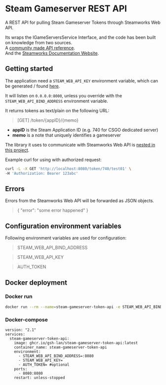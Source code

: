 # Steam Gameserver REST API

A REST API for pulling Steam Gameserver Tokens through Steamworks Web API.

Its wraps the IGameServersService Interface, and the code has been built on knowledge from two sources.  
A [community made API reference](http://steamwebapi.azurewebsites.net/).  
And the [Steamworks Documentation Website](https://partner.steamgames.com/doc/webapi/IGameServersService).

## Getting started

The application need a `STEAM_WEB_API_KEY` environment variable, which can be generated / found [here](https://steamcommunity.com/dev/apikey).

It will listen on `0.0.0.0:8000`, unless you override with the `STEAM_WEB_API_BIND_ADDRESS` environment variable.

It returns tokens as text/plain on the following URL:

> [GET] /token/{appID}/{memo}

* **appID** is the Steam Application ID (e.g. 740 for CSGO dedicated server)
* **memo** is a note that uniquely identifies a gameserver

The library it uses to communicate with Steamworks Web API is [nested in this project](steam/README.md).

Example curl for using with authorized request:

```bash
curl -L -X GET 'http://localhost:8080/token/740/test01' \
-H 'Authorization: Bearer 123abc'
```

## Errors

Errors from the Steamworks Web API will be forwarded as JSON objects.

> { "error": "some error happened" }


## Configuration environment variables

Following environment variables are used for configuration:

> STEAM_WEB_API_BIND_ADDRESS

> STEAM_WEB_API_KEY
 
> AUTH_TOKEN    

## Docker deployment

### Docker run

```bash
docker run --rm --name=steam-gameserver-token-api -e STEAM_WEB_API_BIND_ADDRESS=:8080 -e STEAM_WEB_API_KEY=<api-key> -e AUTH_TOKEN=<optional token> -p 8080:8080 ghcr.io/gsh-lan/steam-gameserver-token-api:latest
```

### Docker-compose

```
version: "2.1"
services:
  steam-gameserver-token-api:
    image: ghcr.io/gsh-lan/steam-gameserver-token-api:latest
    container_name: steam-gameserver-token-api
    environment:
      - STEAM_WEB_API_BIND_ADDRESS=:8080
      - STEAM_WEB_API_KEY=
      - AUTH_TOKEN= #optional
    ports:
      - 8080:8080
    restart: unless-stopped
```